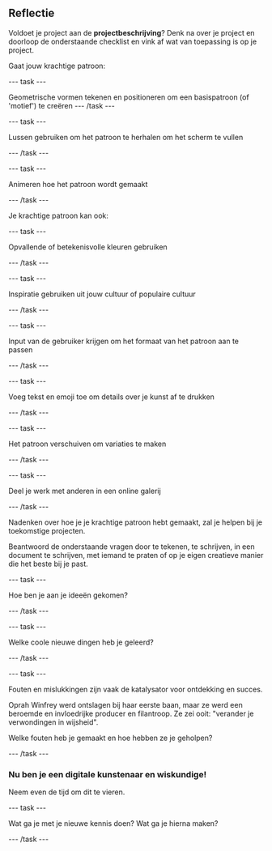 ## Reflectie

Voldoet je project aan de **projectbeschrijving**? Denk na over je project en doorloop de onderstaande checklist en vink af wat van toepassing is op je project.

Gaat jouw krachtige patroon:

--- task ---

Geometrische vormen tekenen en positioneren om een basispatroon (of 'motief') te creëren --- /task ---

--- task ---

Lussen gebruiken om het patroon te herhalen om het scherm te vullen

--- /task ---

--- task ---

Animeren hoe het patroon wordt gemaakt

--- /task ---

Je krachtige patroon kan ook:

--- task ---

Opvallende of betekenisvolle kleuren gebruiken

--- /task ---

--- task ---

Inspiratie gebruiken uit jouw cultuur of populaire cultuur

--- /task ---

--- task ---

Input van de gebruiker krijgen om het formaat van het patroon aan te passen

--- /task ---

--- task ---

Voeg tekst en emoji toe om details over je kunst af te drukken

--- /task ---

--- task ---

Het patroon verschuiven om variaties te maken

--- /task ---


--- task ---

Deel je werk met anderen in een online galerij

--- /task ---


Nadenken over hoe je je krachtige patroon hebt gemaakt, zal je helpen bij je toekomstige projecten.

Beantwoord de onderstaande vragen door te tekenen, te schrijven, in een document te schrijven, met iemand te praten of op je eigen creatieve manier die het beste bij je past.

--- task ---

Hoe ben je aan je ideeën gekomen?

--- /task ---

--- task ---

Welke coole nieuwe dingen heb je geleerd?

--- /task ---

--- task ---

Fouten en mislukkingen zijn vaak de katalysator voor ontdekking en succes.

Oprah Winfrey werd ontslagen bij haar eerste baan, maar ze werd een beroemde en invloedrijke producer en filantroop. Ze zei ooit: "verander je verwondingen in wijsheid".

Welke fouten heb je gemaakt en hoe hebben ze je geholpen?

--- /task ---

### Nu ben je een digitale kunstenaar en wiskundige!

Neem even de tijd om dit te vieren.

--- task ---

Wat ga je met je nieuwe kennis doen? Wat ga je hierna maken?

--- /task ---

